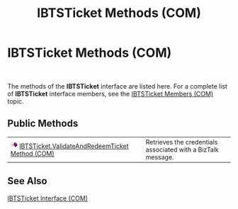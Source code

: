 ﻿---
title: IBTSTicket Methods (COM)
TOCTitle: IBTSTicket Methods (COM)
ms:assetid: 861e4bb1-5f37-4223-952a-b2db961f26bd
ms:mtpsurl: https://msdn.microsoft.com/library/Aa561190(v=BTS.80)
ms:contentKeyID: 51529427
ms.date: 08/30/2017
mtps_version: v=BTS.80
---

# IBTSTicket Methods (COM)

 

The methods of the **IBTSTicket** interface are listed here. For a complete list of **IBTSTicket** interface members, see the [IBTSTicket Members (COM)](ibtsticket-members-com.md) topic.

## Public Methods

<table>
<tbody>
<tr class="odd">
<td><img src="images/Aa562050.7398304a-180c-45ff-98a9-894581a54aa5(BTS.80).jpeg" /> <a href="ibtsticket-validateandredeemticket-method-com.md">IBTSTicket.ValidateAndRedeemTicket Method (COM)</a></td>
<td>Retrieves the credentials associated with a BizTalk message.</td>
</tr>
</tbody>
</table>


## See Also

[IBTSTicket Interface (COM)](ibtsticket-interface-com.md)

